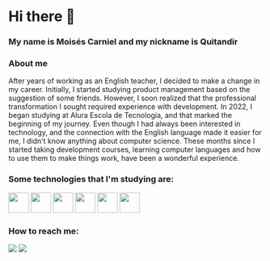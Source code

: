 # Hi there 👋

### My name is Moisés Carniel and my nickname is Quitandir

### About me

After years of working as an English teacher, I decided to make a change in my career. Initially, I started studying product management based on the suggestion of some friends. However, I soon realized that the professional transformation I sought required experience with development. In 2022, I began studying at Alura Escola de Tecnologia, and that marked the beginning of my journey. Even though I had always been interested in technology, and the connection with the English language made it easier for me, I didn't know anything about computer science. These months since I started taking development courses, learning computer languages and how to use them to make things work, have been a wonderful experience.

### Some technologies that I'm studying are:

<img src="https://cdn.jsdelivr.net/gh/devicons/devicon/icons/javascript/javascript-original.svg" width="40" height="40"/>
<img src="https://cdn.jsdelivr.net/gh/devicons/devicon/icons/express/express-original.svg" width="40" height="40"/>
<img src="https://cdn.jsdelivr.net/gh/devicons/devicon/icons/react/react-original-wordmark.svg" width="40" height="40"/>
<img src="https://cdn.jsdelivr.net/gh/devicons/devicon/icons/nodejs/nodejs-original-wordmark.svg" width="40" height="40"/>
<img src="https://cdn.jsdelivr.net/gh/devicons/devicon/icons/css3/css3-original-wordmark.svg" width="40" height="40"/>
<img src="https://cdn.jsdelivr.net/gh/devicons/devicon/icons/html5/html5-original-wordmark.svg" width="40" height="40"/>
          
### How to reach me:

<a href = "carnielmoises@gmail.com"><img src="https://img.shields.io/badge/Gmail-D14836?style=for-the-badge&logo=gmail&logoColor=white" target="_blank"></a>
<a href="[https://www.linkedin.com/in/seu-usuário-linkedln-aqui](https://www.linkedin.com/in/mois%C3%A9s-enick-carniel-917b77233/)" target="_blank"><img src="https://img.shields.io/badge/-LinkedIn-%230077B5?style=for-the-badge&logo=linkedin&logoColor=white" target="_blank"></a>   



          
